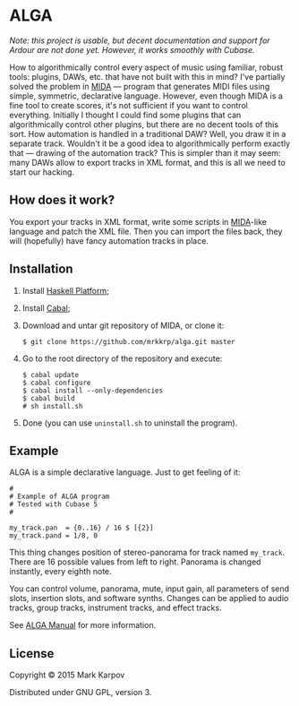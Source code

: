 # ALGA

*Note: this project is usable, but decent documentation and support for
 Ardour are not done yet. However, it works smoothly with Cubase.*

How to algorithmically control every aspect of music using familiar, robust
tools: plugins, DAWs, etc. that have not built with this in mind? I've
partially solved the problem in [MIDA](https://github.com/mrkkrp/mida) —
program that generates MIDI files using simple, symmetric, declarative
language. However, even though MIDA is a fine tool to create scores, it's
not sufficient if you want to control everything. Initially I thought I
could find some plugins that can algorithmically control other plugins, but
there are no decent tools of this sort. How automation is handled in a
traditional DAW? Well, you draw it in a separate track. Wouldn't it be a
good idea to algorithmically perform exactly that — drawing of the
automation track? This is simpler than it may seem: many DAWs allow to
export tracks in XML format, and this is all we need to start our hacking.

## How does it work?

You export your tracks in XML format, write some scripts in
[MIDA](https://github.com/mrkkrp/mida)-like language and patch the XML
file. Then you can import the files back, they will (hopefully) have fancy
automation tracks in place.

## Installation

1. Install [Haskell Platform](https://www.haskell.org/platform/);
2. Install [Cabal](https://www.haskell.org/cabal/);
3. Download and untar git repository of MIDA, or clone it:

   ```
   $ git clone https://github.com/mrkkrp/alga.git master
   ```

4. Go to the root directory of the repository and execute:

   ```
   $ cabal update
   $ cabal configure
   $ cabal install --only-dependencies
   $ cabal build
   # sh install.sh
   ```

5. Done (you can use `uninstall.sh` to uninstall the program).

## Example

ALGA is a simple declarative language. Just to get feeling of it:

```
#
# Example of ALGA program
# Tested with Cubase 5
#

my_track.pan  = {0..16} / 16 $ [{2}]
my_track.pand = 1/8, 0
```

This thing changes position of stereo-panorama for track named
`my_track`. There are 16 possible values from left to right. Panorama is
changed instantly, every eighth note.

You can control volume, panorama, mute, input gain, all parameters of send
slots, insertion slots, and software synths. Changes can be applied to audio
tracks, group tracks, instrument tracks, and effect tracks.

See [ALGA Manual](https://mrkkrp.github.io/alga/) for more information.

## License

Copyright © 2015 Mark Karpov

Distributed under GNU GPL, version 3.
